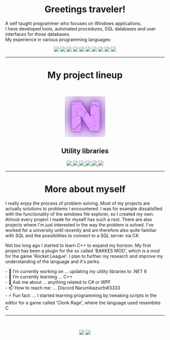 <h1 align="center">Greetings traveler!</h1>
  
A self taught programmer who focuses on Windows applications.  
I have developed tools, automated procedures, SQL databases and user interfaces for those databases.  
My experience in various programming languages:  
<p align="center">
  <img src="https://img.shields.io/badge/Visual%20Studio-10%20years-7f4ad5" />
  <img src="https://img.shields.io/badge/C%23-10%20years-178600" />
  <img src="https://img.shields.io/badge/WinForms-9%20years-178600" />
  <img src="https://img.shields.io/badge/WPF%20and%20XAML-6%20years-178600" />
  <img src="https://img.shields.io/badge/C%2B%2B-1%20year-f34b7d" />
  <img src="https://img.shields.io/badge/Java-1%20year-b07219" />
  <img src="https://img.shields.io/badge/HTML-5%20years-e34c26" />
  <img src="https://img.shields.io/badge/CSS-5%20years-563d7c" />
  <img src="https://img.shields.io/badge/Javascript-5%20years-f1e05a" />
  <img src="https://img.shields.io/badge/PHP-3%20years-4f5d95" />
</p>  

---
  
<h1 align="center">My project lineup</h1>
<br/>
<p align="center">
  <img src="Logo.png" />
</p>
<p>
  <h2 align="center">Utility libraries</h2>
</p>
<p align="center">
  <a href="https://github.com/Narumikazuchi/Common">
    <img src="https://github-readme-stats.vercel.app/api/pin/?username=Narumikazuchi&repo=common&theme=tokyonight" />
  </a>
  <a href="https://github.com/Narumikazuchi/Collections">
    <img src="https://github-readme-stats.vercel.app/api/pin/?username=Narumikazuchi&repo=collections&theme=tokyonight" />
  </a>
  <a href="https://github.com/Narumikazuchi/Extensibility">
    <img src="https://github-readme-stats.vercel.app/api/pin/?username=Narumikazuchi&repo=extensibility&theme=tokyonight" />
  </a>
  <a href="https://github.com/Narumikazuchi/Networking">
    <img src="https://github-readme-stats.vercel.app/api/pin/?username=Narumikazuchi&repo=networking&theme=tokyonight" />
  </a>
  <a href="https://github.com/Narumikazuchi/Serialization">
    <img src="https://github-readme-stats.vercel.app/api/pin/?username=Narumikazuchi&repo=serialization&theme=tokyonight" />
  </a>
  <a href="https://github.com/Narumikazuchi/Windows">
    <img src="https://github-readme-stats.vercel.app/api/pin/?username=Narumikazuchi&repo=windows&theme=tokyonight" />
  </a>
</p>  

---
  
<h1 align="center">More about myself</h1>
<p>
I really enjoy the process of problem solving. Most of my projects are actually solutions to problems I encountered. I was for example dissatisfied with the functionality of the windows file explorer, so I created my own. Almost every project I made for myself has such a root. There are also projects where I'm just interested in the way the problem is solved. I've worked for a university until recently and am therefore also quite familiar with SQL and the possibilities to connect to a SQL server via C#.
</p>
<p>
Not too long ago I started to learn C++ to expand my horizon. My first project has been a plugin for the so called 'BAKKES MOD', which is a mod for the game 'Rocket League'. I plan to further my research and improve my understanding of the language and it's perks.
</p>
<p>
- 🔭 I’m currently working on ... updating my utility libraries to .NET 6<br />
- 🌱 I’m currently learning ... C++<br />
- 💬 Ask me about ... anything related to C# or WPF<br />
- 📫 How to reach me: ... Discord Narumikazuchi#3333<br />
- ⚡ Fun fact: ... I started learning programming by tweaking scripts in the editor for a game called 'Clonk Rage', where the language used resembles C<br />
</p>  
  
---
  
<br />
<p align="center">
  <img src="https://github-readme-stats.vercel.app/api?username=Narumikazuchi&theme=radical&show_icons=true" width="450"/>
  <img src="https://github-readme-stats.vercel.app/api/top-langs/?username=Narumikazuchi&layout=compact&theme=radical" width="400" />
</p>
